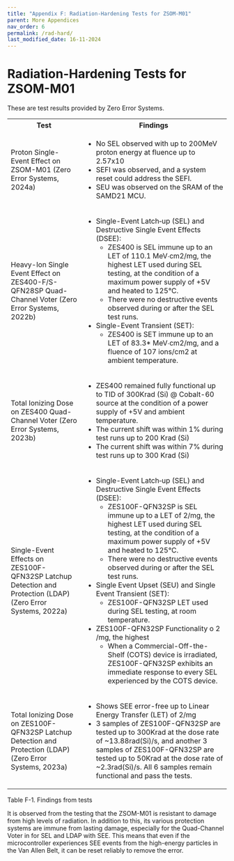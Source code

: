 ```yaml
---
title: "Appendix F: Radiation-Hardening Tests for ZSOM-M01"
parent: More Appendices
nav_order: 6
permalink: /rad-hard/
last_modified_date: 16-11-2024
---
```


# Radiation-Hardening Tests for ZSOM-M01

These are test results provided by Zero Error Systems.

<table>
  <tr>
    <th>Test</th>
    <th>Findings</th>
  </tr>
  <tr>
    <td>Proton Single-Event Effect on ZSOM-M01 (Zero Error Systems, 2024a)</td>
    <td>
      <ul>
        <li>No SEL observed with up to 200MeV proton energy at fluence up to 2.57x10</li>
        <li>SEFI was observed, and a system reset could address the SEFI.</li>
        <li>SEU was observed on the SRAM of the SAMD21 MCU.</li>
      </ul>
    </td>
  </tr>
  <tr>
    <td>Heavy-Ion Single Event Effect on ZES400-F/S-QFN28SP Quad-Channel Voter (Zero Error Systems, 2022b)</td>
    <td>
      <ul>
        <li>Single-Event Latch‐up (SEL) and Destructive Single Event Effects (DSEE):
          <ul>
            <li>ZES400 is SEL immune up to an LET of 110.1 MeV∙cm2/mg, the highest LET used during SEL testing, at the condition of a maximum power supply of +5V and heated to 125°C.</li>
            <li>There were no destructive events observed during or after the SEL test runs.</li>
          </ul>
        </li>
        <li>Single-Event Transient (SET):
          <ul>
            <li>ZES400 is SET immune up to an LET of 83.3* MeV∙cm2/mg, and a fluence of 107 ions/cm2 at ambient temperature.</li>
          </ul>
        </li>
      </ul>
    </td>
  </tr>
  <tr>
    <td>Total Ionizing Dose on ZES400 Quad-Channel Voter (Zero Error Systems, 2023b)</td>
    <td>
      <ul>
        <li>ZES400 remained fully functional up to TID of 300Krad (Si) @ Cobalt-60 source at the condition of a power supply of +5V and ambient temperature.</li>
        <li>The current shift was within 1% during test runs up to 200 Krad (Si)</li>
        <li>The current shift was within 7% during test runs up to 300 Krad (Si)</li>
      </ul>
    </td>
  </tr>
  <tr>
    <td>Single-Event Effects on ZES100F-QFN32SP Latchup Detection and Protection (LDAP) (Zero Error Systems, 2022a)</td>
    <td>
      <ul>
        <li>Single-Event Latch‐up (SEL) and Destructive Single Event Effects (DSEE):
          <ul>
            <li>ZES100F-QFN32SP is SEL immune up to a LET of 2/mg, the highest LET used during SEL testing, at the condition of a maximum power supply of +5V and heated to 125°C.</li>
            <li>There were no destructive events observed during or after the SEL test runs.</li>
          </ul>
        </li>
        <li>Single Event Upset (SEU) and Single Event Transient (SET):
          <ul>
            <li>ZES100F-QFN32SP LET used during SEL testing, at room temperature.</li>
          </ul>
        </li>
        <li>ZES100F-QFN32SP Functionality o 2 /mg, the highest
          <ul>
            <li>When a Commercial-Off-the-Shelf (COTS) device is irradiated, ZES100F-QFN32SP exhibits an immediate response to every SEL experienced by the COTS device.</li>
          </ul>
        </li>
      </ul>
    </td>
  </tr>
  <tr>
    <td>Total Ionizing Dose on ZES100F-QFN32SP Latchup Detection and Protection (LDAP) (Zero Error Systems, 2023a)</td>
    <td>
      <ul>
        <li>Shows SEE error-free up to Linear Energy Transfer (LET) of 2/mg</li>
        <li>3 samples of ZES100F-QFN32SP are tested up to 300Krad at the dose rate of ~13.88rad(Si)/s, and another 3 samples of ZES100F-QFN32SP are tested up to 50Krad at the dose rate of ~2.3rad(Si)/s. All 6 samples remain functional and pass the tests.</li>
      </ul>
    </td>
  </tr>
</table>

<div class="fig-label">Table F-1. Findings from tests</div>

It is observed from the testing that the ZSOM-M01 is resistant to damage from high levels of radiation. In addition to this, its various protection systems are immune from lasting damage, especially for the Quad-Channel Voter in for SEL and LDAP with SEE. This means that even if the microcontroller experiences SEE events from the high-energy particles in the Van Allen Belt, it can be reset reliably to remove the error. 

